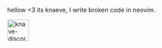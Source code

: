 hellow <3 its knaeve, I write broken code in neovim.

<a href="https://discordapp.com/users/73786044007540340"><img src="https://cdn.jsdelivr.net/npm/simple-icons@3/icons/discord.svg" alt="knave-discord" style="width:50px;height:50px;"></a>
